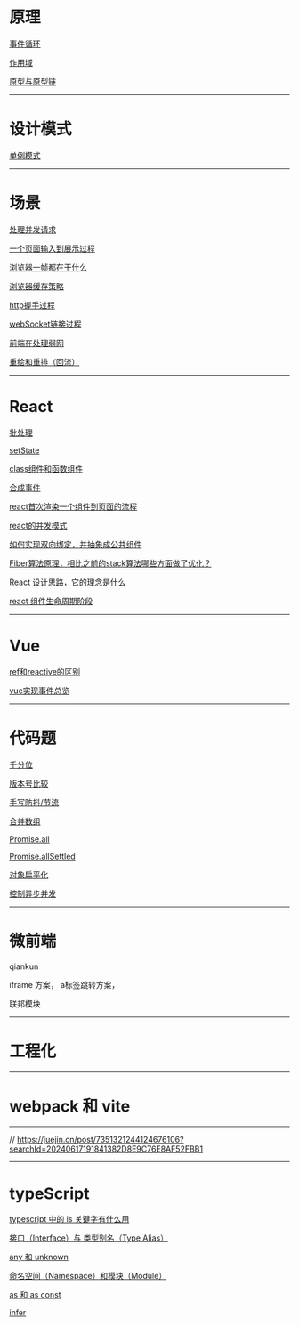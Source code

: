 # 原理

[事件循环](javascript/浏览器事件循环/事件循环.md)

[作用域](javascript/作用域/作用域.md)

[原型与原型链](javascript/原型与原型链/原型.md)

---

# 设计模式

[单例模式]()

---

# 场景

[处理并发请求](javascript/面试题/处理并发请求.md)

[一个页面输入到展示过程](./综合/浏览器输入url到页面渲染完成经历了哪些步骤.md)

[浏览器一帧都在干什么](./综合/浏览器一帧都在干什么.md)

[浏览器缓存策略](./综合/浏览器缓存策略.md)

[http握手过程](./计网/http过程.md)

[webSocket链接过程](./计网/webSocket链接过程.md)

[前端在处理弱网](./综合/前端在处理弱网.md)

[重绘和重排（回流）](./综合/重绘与重排.md)


---

# React

[批处理](./react/批处理.md)

[setState](./react/setState是同步还是异步.md)

[class组件和函数组件](./react/class组件和函数组件区别.md)

[合成事件](react/合成事件.md)

[react首次渲染一个组件到页面的流程](./react/react渲染一个组件到页面.md)

[react的并发模式](./react/react的并发模式.md)

[如何实现双向绑定，并抽象成公共组件](./react/题目/如何实现双向绑定，并抽象成公共组件.tsx)

[Fiber算法原理，相比之前的stack算法哪些方面做了优化？](./react/题目/Fiber算法原理，相比之前的stack算法哪些方面做了优化？.md)

[ React 设计思路，它的理念是什么](./react/题目/%20React%20设计思路，它的理念是什么.md)

[react 组件生命周期阶段](./react/题目/react%20组件生命周期阶段.md)

---


# Vue

[ref和reactive的区别]()

[vue实现事件总览](./vue/vue3的事件总线功能.ts)


---

# 代码题

[千分位](javascript/代码题/千分位.md)

[版本号比较](./代码题/版本号.md)

[手写防抖/节流](./代码题/防抖和节流.js)

[合并数组](./代码题/合并数组.js)

[Promise.all](./代码题/PromiseAll.js)

[Promise.allSettled](./代码题/promiseAllSettled.js)

[对象扁平化](./代码题/对象扁平化.js)

[控制异步并发](./javascript/面试题/处理并发请求.md)


---

# 微前端

qiankun

iframe 方案， a标签跳转方案，

联邦模块

---


# 工程化

---


# webpack 和 vite

---

// https://juejin.cn/post/7351321244124676106?searchId=20240617191841382D8E9C76E8AF52FBB1


---

# typeScript

[typescript 中的 is 关键字有什么用]()

[接口（Interface）与 类型别名（Type Alias）]()

[any 和 unknown]()

[命名空间（Namespace）和模块（Module） ]()

[as 和 as const]()

[infer]()


